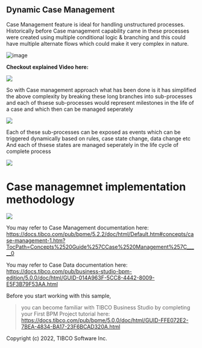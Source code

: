 ## Dynamic Case Management

Case Management feature is ideal for handling unstructured processes. Historically before Case management capability came in these processes were created using multiple conditional logic & branching and this could have multiple alternate flows which could make it very complex in nature. 

![image](https://user-images.githubusercontent.com/25230499/156774728-89b98e1f-8d13-4591-b615-8f97ad193f94.png)


**Checkout explained  Video here:** 

![ ](import-screenshots/1.png)

So with Case management approach what has been done is it has simplified the above complexity by breaking these long branches into sub-processes and each of thsese sub-processes would represent milestones in the life of a case and which then can be managed seperately 

![ ](import-screenshots/2.png)

Each of these sub-processes can be exposed as events which can be triggered dynamically based on rules, case state change, data change etc
And each of thsese states are managed seperately in the life cycle of complete process

![ ](import-screenshots/3.png)


# Case managemnet implementation methodology
 
 ![ ](import-screenshots/4.png)


You may refer to Case Management documentation here: 
https://docs.tibco.com/pub/bpme/5.2.2/doc/html/Default.htm#concepts/case-management-1.htm?TocPath=Concepts%2520Guide%257CCase%2520Management%257C_____0

You may refer to Case Data documentation here: https://docs.tibco.com/pub/business-studio-bpm-edition/5.0.0/doc/html/GUID-014A963F-5CC8-4442-8009-E5F3B79F53AA.html


Before you start working with this sample,
>you can become familiar with TIBCO Business Studio by completing your First BPM Project tutorial here: https://docs.tibco.com/pub/bpme/5.0.0/doc/html/GUID-FFE072E2-7BEA-4834-BA17-23F6BCAD320A.html

Copyright (c) 2022, TIBCO Software Inc.
